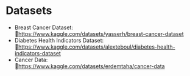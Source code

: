 

# Datasets
* Breast Cancer Dataset:  
🔗https://www.kaggle.com/datasets/yasserh/breast-cancer-dataset
* Diabetes Health Indicators Dataset:  
🔗https://www.kaggle.com/datasets/alexteboul/diabetes-health-indicators-dataset
* Cancer Data:  
🔗https://www.kaggle.com/datasets/erdemtaha/cancer-data